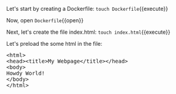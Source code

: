 Let's start by creating a Dockerfile: `touch Dockerfile`{{execute}}

Now, open `Dockerfile`{{open}}


Next, let's create the file index.html: `touch index.html`{{execute}}

Let's preload the some html in the file:
<pre class="file" data-filename="index.html" data-target="replace">&lt;html&gt;
&lt;head&gt;&lt;title&gt;My Webpage&lt;/title&gt;&lt;/head&gt;
&lt;body&gt;
Howdy World!
&lt;/body&gt;
&lt;/html&gt;
</pre>

